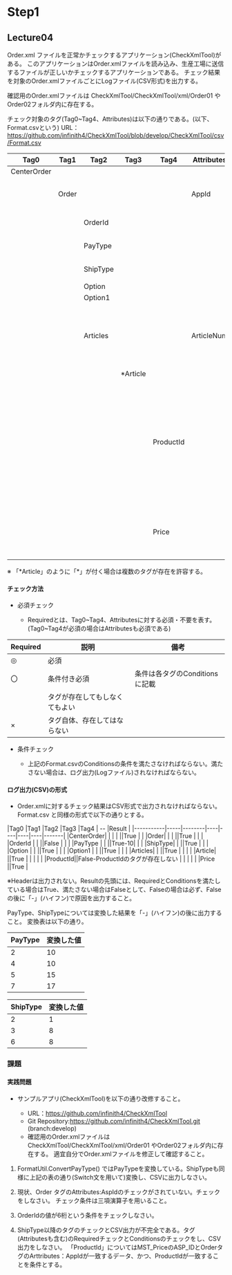 # Step1

## Lecture04
Order.xml ファイルを正常かチェックするアプリケーション(CheckXmlTool)がある。
このアプリケーションはOrder.xmlファイルを読み込み、生産工場に送信するファイルが正しいかチェックするアプリケーションである。
チェック結果を対象のOrder.xmlファイルごとにLogファイル(CSV形式)を出力する。

確認用のOrder.xmlファイルは CheckXmlTool/CheckXmlTool/xml/Order01 やOrder02フォルダ内に存在する。

チェック対象のタグ(Tag0~Tag4、Attributes)は以下の通りである。(以下、Format.csvという)
URL：https://github.com/infinith4/CheckXmlTool/blob/develop/CheckXmlTool/csv/Format.csv

|Tag0       |Tag1 |Tag2    |Tag3    |Tag4     |Attributes|Required|Conditions                                                      |
|-----------|-----|--------|--------|---------|----------|--------|----------------------------------------------------------------|
|CenterOrder|     |        |        |         |          |◎       |                                                                |
|           |Order|        |        |         |AppId     |◎       |AttributesのAppIdは0001 or 0002とする                                |
|           |     |OrderId |        |         |          |◎       |OrderIdは6桁とする                                                   |
|           |     |PayType |        |         |          |◎       |「2、4、5、7」のみとする                                                  |
|           |     |ShipType|        |         |          |◎       |「2、3、6」のみとする                                                    |
|           |     |Option  |        |         |          |        |                                                                |
|           |     |Option1 |        |         |          |×       |                                                                |
|           |     |Articles|        |         |ArticleNum|◎       |ArticleNumがArticles内のArticleTagの数と等しいこと。ArticleNumは1以上とする。                         |
|           |     |        |*Article|         |          |◎       |                                                               |
|           |     |        |        |ProductId|          |〇       |Articleタグが存在する場合は、当該のタグが存在しなければならない。MST_PriceのASP_IDとOrderタグのAttributes:AppIdに一致するデータのProductIdであること|
|           |     |        |        |Price    |          |〇       | Articleタグが存在する場合は、当該のタグが存在しなければならない。                                                               |


※ 「\*Article」のように「\*」が付く場合は複数のタグが存在を許容する。


#### チェック方法

- 必須チェック

    - Requiredとは、Tag0~Tag4、Attributesに対する必須・不要を表す。(Tag0~Tag4が必須の場合はAttributesも必須である)

| Required | 説明 | 備考 |
| ---- | ---- | ---- |
| ◎ | 必須 | |
| 〇 | 条件付き必須 | 条件は各タグのConditionsに記載 |
|  | タグが存在してもしなくてもよい | |
| × | タグ自体、存在してはならない | |

- 条件チェック

    - 上記のFormat.csvのConditionsの条件を満たさなければならない。満たさない場合は、ログ出力(Logファイル)されなければならない。

#### ログ出力(CSV)の形式

- Order.xmlに対するチェック結果はCSV形式で出力されなければならない。
Format.csv と同様の形式で以下の通りとする。


|Tag0       |Tag1 |Tag2    |Tag3    |Tag4     | -- |Result |
|-----------|-----|--------|----|----|----|----|-------|
|CenterOrder|     |        |       |         ||True   |
|           |Order|        |       |         ||True   |
|           |     |OrderId |       |         ||False  |
|           |     |PayType |       |         ||True-10|
|           |     |ShipType|       |         ||True  |
|           |     |Option  |       |         ||True  |
|           |     |Option1 |       |         ||True  |
|           |     |Articles|       |         ||True  |
|           |     |        |Article|         ||True  |
|           |     |        |       |ProductId||False-ProductIdのタグが存在しない  |
|           |     |        |       |Price    ||True  |


※Headerは出力されない。Resultの先頭には、RequiredとConditionsを満たしている場合はTrue、満たさない場合はFalseとして、Falseの場合は必ず、Falseの後に「-」(ハイフン)で原因を出力すること。

PayType、ShipTypeについては変換した結果を「-」(ハイフン)の後に出力すること。
変換表は以下の通り。

| PayType | 変換した値 |
|----|----|
| 2 | 10 |
| 4 | 10 |
| 5 | 15 |
| 7 | 17 |

| ShipType | 変換した値 |
|----|----|
| 2 | 1 |
| 3 | 8 |
| 6 | 8 |


### 課題

#### 実践問題
- サンプルアプリ(CheckXmlTool)を以下の通り改修すること。

  - URL：https://github.com/infinith4/CheckXmlTool
  - Git Repository:https://github.com/infinith4/CheckXmlTool.git (branch:develop)
  - 確認用のOrder.xmlファイルは CheckXmlTool/CheckXmlTool/xml/Order01 やOrder02フォルダ内に存在する。 適宜自分でOrder.xmlファイルを修正して確認すること。


1. FormatUtil.ConvertPayType() ではPayTypeを変換している。ShipTypeも同様に上記の表の通り(Switch文を用いて)変換し、CSVに出力しなさい。

2. 現状、Order タグのAttributes:AspIdのチェックがされていない。チェックをしなさい。
  チェック条件は三項演算子を用いること。

3. OrderIdの値が6桁という条件をチェックしなさい。

4. ShipType以降のタグのチェックとCSV出力が不完全である。タグ(Attributesも含む)のRequiredチェックとConditionsのチェックをし、CSV出力をしなさい。
「ProductId」についてはMST_PriceのASP_IDとOrderタグのArttributes：AppIdが一致するデータ、かつ、ProductIdが一致することを条件とする。
